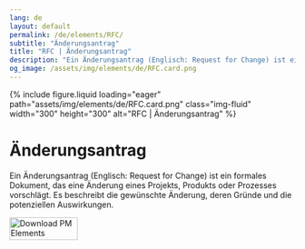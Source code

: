 ```yaml
---
lang: de
layout: default
permalink: /de/elements/RFC/
subtitle: "Änderungsantrag"
title: "RFC | Änderungsantrag"
description: "Ein Änderungsantrag (Englisch: Request for Change) ist ein formales Dokument, das eine Änderung eines Projekts, Produkts oder Prozesses vorschlägt. Es beschreibt die gewünschte Änderung, deren Gründe und die potenziellen Auswirkungen."
og_image: /assets/img/elements/de/RFC.card.png
---
```


{% include figure.liquid loading="eager" path="assets/img/elements/de/RFC.card.png" class="img-fluid" width="300" height="300" alt="RFC | Änderungsantrag" %}

# Änderungsantrag

Ein Änderungsantrag (Englisch: Request for Change) ist ein formales Dokument, das eine Änderung eines Projekts, Produkts oder Prozesses vorschlägt. Es beschreibt die gewünschte Änderung, deren Gründe und die potenziellen Auswirkungen.

<a href="https://apps.apple.com/app/apple-store/id6738084498?pt=127441684&ct=website&mt=8">
  <img src="{{ "assets/img/en/appstore.png" | relative_url }}" width="120" height="40" alt="Download PM Elements">
</a>

